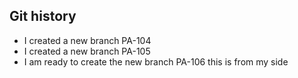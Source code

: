 ## Git history


- I created a new branch PA-104
- I created a new branch PA-105
- I am ready to create the new branch PA-106 this is from my side